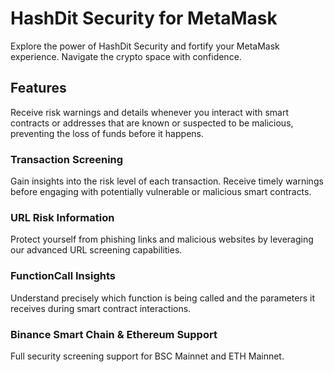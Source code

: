 # HashDit Security for MetaMask

Explore the power of HashDit Security and fortify your MetaMask experience. Navigate the crypto space with confidence.

## Features

Receive risk warnings and details whenever you interact with smart contracts or addresses that are known or suspected to be malicious, preventing the loss of funds before it happens.

### Transaction Screening

Gain insights into the risk level of each transaction. Receive timely warnings before engaging with potentially vulnerable or malicious smart contracts.

### URL Risk Information

Protect yourself from phishing links and malicious websites by leveraging our advanced URL screening capabilities.

### FunctionCall Insights

Understand precisely which function is being called and the parameters it receives during smart contract interactions.

### Binance Smart Chain & Ethereum Support

Full security screening support for BSC Mainnet and ETH Mainnet.
